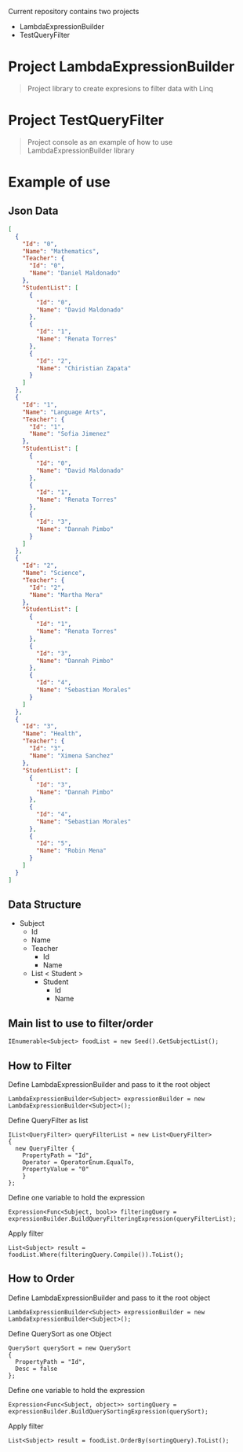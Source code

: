 Current repository contains two projects
+ LambdaExpressionBuilder
+ TestQueryFilter

# Project LambdaExpressionBuilder
> Project library to create expresions to filter data with Linq

# Project TestQueryFilter
> Project console as an example of how to use LambdaExpressionBuilder library

# Example of use

## Json Data

```json
[
  {
    "Id": "0",
    "Name": "Mathematics",
    "Teacher": {
      "Id": "0",
      "Name": "Daniel Maldonado"
    },
    "StudentList": [
      {
        "Id": "0",
        "Name": "David Maldonado"
      },
      {
        "Id": "1",
        "Name": "Renata Torres"
      },
      {
        "Id": "2",
        "Name": "Chiristian Zapata"
      }
    ]
  },
  {
    "Id": "1",
    "Name": "Language Arts",
    "Teacher": {
      "Id": "1",
      "Name": "Sofia Jimenez"
    },
    "StudentList": [
      {
        "Id": "0",
        "Name": "David Maldonado"
      },
      {
        "Id": "1",
        "Name": "Renata Torres"
      },
      {
        "Id": "3",
        "Name": "Dannah Pimbo"
      }
    ]
  },
  {
    "Id": "2",
    "Name": "Science",
    "Teacher": {
      "Id": "2",
      "Name": "Martha Mera"
    },
    "StudentList": [
      {
        "Id": "1",
        "Name": "Renata Torres"
      },
      {
        "Id": "3",
        "Name": "Dannah Pimbo"
      },
      {
        "Id": "4",
        "Name": "Sebastian Morales"
      }
    ]
  },
  {
    "Id": "3",
    "Name": "Health",
    "Teacher": {
      "Id": "3",
      "Name": "Ximena Sanchez"
    },
    "StudentList": [
      {
        "Id": "3",
        "Name": "Dannah Pimbo"
      },
      {
        "Id": "4",
        "Name": "Sebastian Morales"
      },
      {
        "Id": "5",
        "Name": "Robin Mena"
      }
    ]
  }
]
```

## Data Structure

+ Subject
  * Id
  * Name
  * Teacher
    - Id
    - Name
  * List < Student >
    - Student
      - Id
      - Name

## Main list to use to filter/order
    IEnumerable<Subject> foodList = new Seed().GetSubjectList();

## How to Filter 
Define LambdaExpressionBuilder and pass to it the root object

    LambdaExpressionBuilder<Subject> expressionBuilder = new LambdaExpressionBuilder<Subject>();

Define QueryFilter as list  

    IList<QueryFilter> queryFilterList = new List<QueryFilter>
    {
      new QueryFilter {
        PropertyPath = "Id",
        Operator = OperatorEnum.EqualTo,
        PropertyValue = "0"
        }
    };

Define one variable to hold the expression

    Expression<Func<Subject, bool>> filteringQuery = expressionBuilder.BuildQueryFilteringExpression(queryFilterList);

Apply filter

    List<Subject> result = foodList.Where(filteringQuery.Compile()).ToList();

## How to Order

Define LambdaExpressionBuilder and pass to it the root object

    LambdaExpressionBuilder<Subject> expressionBuilder = new LambdaExpressionBuilder<Subject>();

Define QuerySort as one Object

    QuerySort querySort = new QuerySort
    {
      PropertyPath = "Id",
      Desc = false
    };

Define one variable to hold the expression

    Expression<Func<Subject, object>> sortingQuery = expressionBuilder.BuildQuerySortingExpression(querySort);
    
Apply filter

    List<Subject> result = foodList.OrderBy(sortingQuery).ToList();
